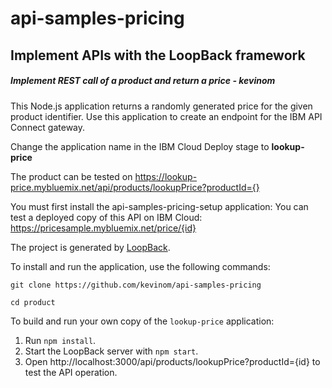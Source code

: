 #  api-samples-pricing
##  Implement APIs with the LoopBack framework
#####  Implement REST call of a product and return a price - kevinom

This Node.js application returns a randomly generated price for the given product identifier. Use this application to create an endpoint for the IBM API Connect gateway.

Change the application name in the IBM Cloud Deploy stage to **lookup-price**

The product can be tested on https://lookup-price.mybluemix.net/api/products/lookupPrice?productId={}  

You must first install the api-samples-pricing-setup application:
You can test a deployed copy of this API on IBM Cloud: https://pricesample.mybluemix.net/price/{id}

The project is generated by [LoopBack](http://loopback.io).

To install and run the application, use the following commands:

`git clone https://github.com/kevinom/api-samples-pricing`

`cd product`

To build and run your own copy of the `lookup-price` application:

1. Run `npm install`.
2. Start the LoopBack server with `npm start`.
3. Open http://localhost:3000/api/products/lookupPrice?productId={id} to test the API operation.

